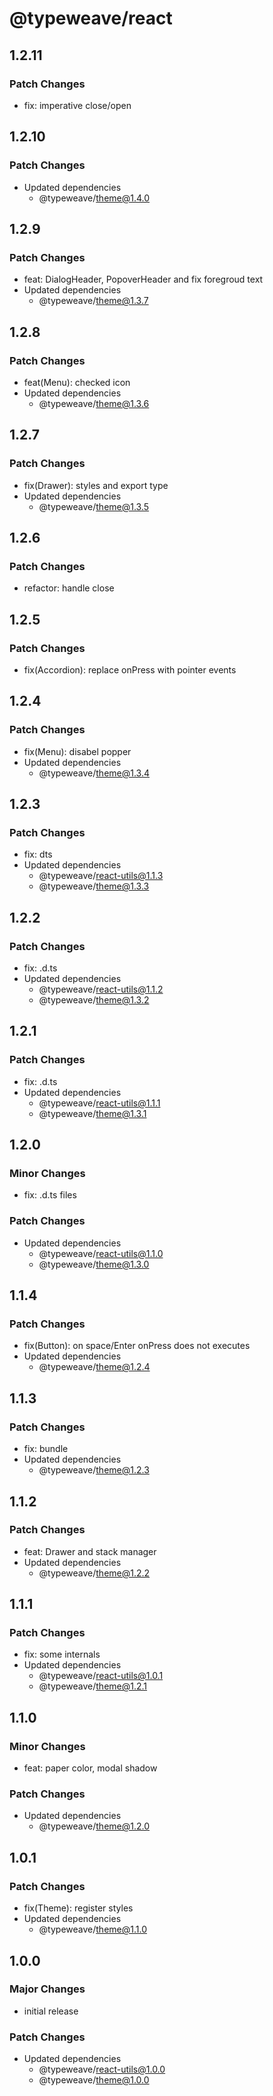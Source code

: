 # @typeweave/react

## 1.2.11

### Patch Changes

- fix: imperative close/open

## 1.2.10

### Patch Changes

- Updated dependencies
  - @typeweave/theme@1.4.0

## 1.2.9

### Patch Changes

- feat: DialogHeader, PopoverHeader and fix foregroud text
- Updated dependencies
  - @typeweave/theme@1.3.7

## 1.2.8

### Patch Changes

- feat(Menu): checked icon
- Updated dependencies
  - @typeweave/theme@1.3.6

## 1.2.7

### Patch Changes

- fix(Drawer): styles and export type
- Updated dependencies
  - @typeweave/theme@1.3.5

## 1.2.6

### Patch Changes

- refactor: handle close

## 1.2.5

### Patch Changes

- fix(Accordion): replace onPress with pointer events

## 1.2.4

### Patch Changes

- fix(Menu): disabel popper
- Updated dependencies
  - @typeweave/theme@1.3.4

## 1.2.3

### Patch Changes

- fix: dts
- Updated dependencies
  - @typeweave/react-utils@1.1.3
  - @typeweave/theme@1.3.3

## 1.2.2

### Patch Changes

- fix: .d.ts
- Updated dependencies
  - @typeweave/react-utils@1.1.2
  - @typeweave/theme@1.3.2

## 1.2.1

### Patch Changes

- fix: .d.ts
- Updated dependencies
  - @typeweave/react-utils@1.1.1
  - @typeweave/theme@1.3.1

## 1.2.0

### Minor Changes

- fix: .d.ts files

### Patch Changes

- Updated dependencies
  - @typeweave/react-utils@1.1.0
  - @typeweave/theme@1.3.0

## 1.1.4

### Patch Changes

- fix(Button): on space/Enter onPress does not executes
- Updated dependencies
  - @typeweave/theme@1.2.4

## 1.1.3

### Patch Changes

- fix: bundle
- Updated dependencies
  - @typeweave/theme@1.2.3

## 1.1.2

### Patch Changes

- feat: Drawer and stack manager
- Updated dependencies
  - @typeweave/theme@1.2.2

## 1.1.1

### Patch Changes

- fix: some internals
- Updated dependencies
  - @typeweave/react-utils@1.0.1
  - @typeweave/theme@1.2.1

## 1.1.0

### Minor Changes

- feat: paper color, modal shadow

### Patch Changes

- Updated dependencies
  - @typeweave/theme@1.2.0

## 1.0.1

### Patch Changes

- fix(Theme): register styles
- Updated dependencies
  - @typeweave/theme@1.1.0

## 1.0.0

### Major Changes

- initial release

### Patch Changes

- Updated dependencies
  - @typeweave/react-utils@1.0.0
  - @typeweave/theme@1.0.0
